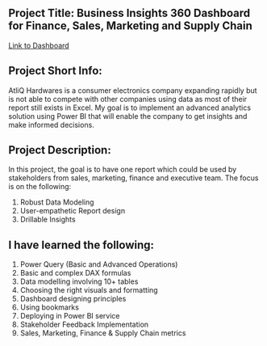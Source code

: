 ## Project Title: Business Insights 360 Dashboard for Finance, Sales, Marketing and Supply Chain

[Link to Dashboard](https://app.powerbi.com/view?r=eyJrIjoiNGQzMzY5NjctYWE3Yy00MzMwLTg3MmUtNzI0OTJkZmFjMjRkIiwidCI6ImM2ZTU0OWIzLTVmNDUtNDAzMi1hYWU5LWQ0MjQ0ZGM1YjJjNCJ9)

## Project Short Info:

AtliQ Hardwares is a consumer electronics company expanding rapidly but is not able to compete with other companies using data as most of their report still exists in Excel. My goal is to implement an advanced analytics solution using Power BI that will enable the company to get insights and make informed decisions.

## Project Description:

In this project, the goal is to have one report which could be used by stakeholders from sales, marketing, finance and executive team. The focus is on the following:

1. Robust Data Modeling
2. User-empathetic Report design
3. Drillable Insights

## I have learned the following:

1. Power Query (Basic and Advanced Operations) 
2. Basic and complex DAX formulas
3. Data modelling involving 10+ tables
4. Choosing the right visuals and formatting
5. Dashboard designing principles
6. Using bookmarks
7. Deploying in Power BI service
8. Stakeholder Feedback Implementation
9. Sales, Marketing, Finance & Supply Chain metrics
